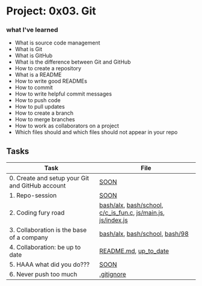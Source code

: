 # Project: 0x03. Git

### what I've learned
* What is source code management
* What is Git
* What is GitHub
* What is the difference between Git and GitHub
* How to create a repository
* What is a README
* How to write good READMEs
* How to commit
* How to write helpful commit messages
* How to push code
* How to pull updates
* How to create a branch
* How to merge branches
* How to work as collaborators on a project
* Which files should and which files should not appear in your repo
## Tasks

| Task | File |
| ---- | ---- |
| 0. Create and setup your Git and GitHub account | [SOON](./) |
| 1. Repo-session | [SOON](./) |
| 2. Coding fury road | [bash/alx](./bash/alx), [bash/school](./bash/school), [c/c_is_fun.c](./c/c_is_fun.c), [js/main.js](./js/main.js), [js/index.js](./js/index.js) |
| 3. Collaboration is the base of a company | [bash/alx](./bash/alx), [bash/school](./bash/school), [bash/98](./bash/98) |
| 4. Collaboration: be up to date | [README.md](./README.md), [up_to_date](./up_to_date) |
| 5. HAAA what did you do??? | [SOON](./) |
| 6. Never push too much | [.gitignore](./.gitignore) |
